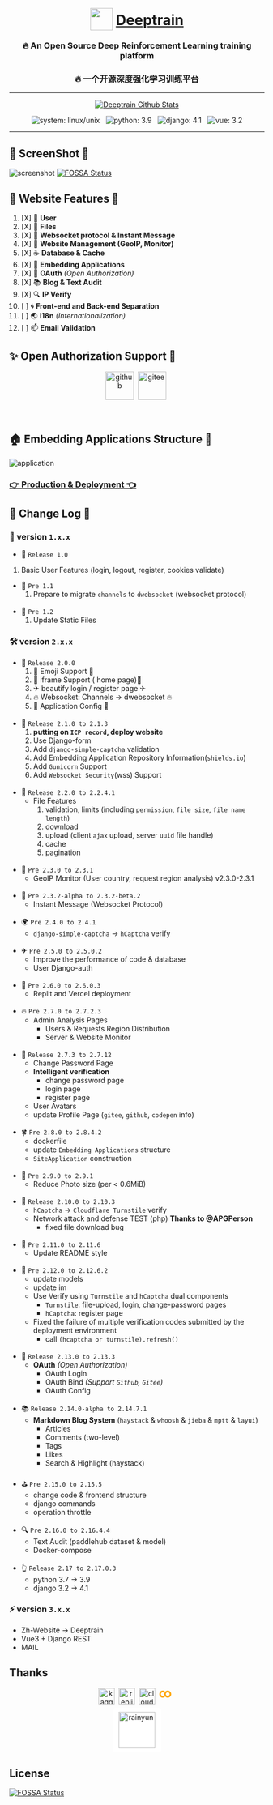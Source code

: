 <div align="center">

# <a href="https://deeptrain.net"><img height='44px' width='44px' src='favicon.ico' style="transform: translateY(10px)"></img></a> <a href="https://deeptrain.net"><span>Deeptrain<span></a>
###  🔥 An Open Source Deep Reinforcement Learning training platform
###  🔥 一个开源深度强化学习训练平台
</div>

---
<div align="center">

[![Deeptrain Github Stats](https://stats.deeptrain.net/repo/zmh-program/Deeptrain?theme=dark)](https://github.com/zmh-program/code-statistic)

![system: linux/unix](https://img.shields.io/badge/system-Unix-important)
&nbsp;
![python: 3.9](https://img.shields.io/badge/python-3.9-success)
&nbsp;
![django: 4.1](https://img.shields.io/badge/Django-4.1-informational)
&nbsp;
![vue: 3.2](https://img.shields.io/badge/vue-3.2-42b883)

</div>

---


## 🚀️ ScreenShot 🎋

![screenshot](/docs/screenshot/screenshot.png)
[![FOSSA Status](https://app.fossa.com/api/projects/git%2Bgithub.com%2Fzmh-program%2FDeeptrain.svg?type=shield)](https://app.fossa.com/projects/git%2Bgithub.com%2Fzmh-program%2FDeeptrain?ref=badge_shield)

## 🌊 Website Features 🔮

1. [X]  🍹  **User**
2. [X]  🥁  **Files**
3. [X]  🧃  **Websocket protocol & Instant Message**
4. [X]  🍵  **Website Management (GeoIP, Monitor)**
5. [X]  ☕  **Database & Cache**
6. [X]  🍷  **Embedding Applications**
7. [X]  👋  **OAuth** *(Open Authorization)*
8. [X]  📚  **Blog & Text Audit**
9. [X]  🔍  **IP Verify**
10. [ ] 🌀  **Front-end and Back-end Separation**
11. [ ] 🌏  **i18n** *(Internationalization)*
12. [ ] 📫  **Email Validation**

## ✨ Open Authorization Support 🎈

<div align="center">

[<img height="56px" src="https://cdn-icons-png.flaticon.com/128/919/919847.png" alt="github">](https://github.com/)&nbsp;
[<img height="56px" src="https://gitee.com/favicon.ico" alt="gitee">](https://gitee.com/)&nbsp;

</div>
<br>

## 🏠 Embedding Applications Structure 🎫

![application](/docs/screenshot/application.jpg)

### [👉 Production & Deployment 👈](/docs/RUN.md)

## 📜 Change Log 📰

### 🔨 version `1.x.x`

- 🥎 `Release 1.0`

1. Basic User Features (login, logout, register, cookies validate)

- 🌿 `Pre 1.1`
  1. Prepare to migrate `channels` to `dwebsocket` (websocket protocol)
<br><br>
- 🎍 `Pre 1.2`
  1. Update Static Files

### 🛠 version `2.x.x`

- 🍒 `Release 2.0.0`
  1. 🎉 Emoji Support 🎉
  2. 📕 iframe Support ( home page)📘
  3. ✈ beautify login / register page ✈
  4. 🔥 Websocket: Channels -> dwebsocket 🔥
  5. 🚀 Application Config 🚀
<br><br>
- 🍎 `Release 2.1.0 to 2.1.3`
  1. **putting on `ICP record`, deploy website**
  2. Use Django-form
  3. Add `django-simple-captcha` validation
  4. Add Embedding Application Repository Information(`shields.io`)
  5. Add `Gunicorn` Support
  6. Add `Websocket Security`(wss) Support
<br><br>
- 🍋 `Release 2.2.0 to 2.2.4.1`
  - File Features
    1. validation, limits (including `permission`, `file size`, `file name length`)
    2. download
    3. upload (client `ajax` upload, server `uuid` file handle)
    4. cache
    5. pagination
<br><br>
- 🎁 `Pre 2.3.0 to 2.3.1`
  - GeoIP Monitor (User country, request region analysis) v2.3.0-2.3.1
<br><br>
- 🎯 `Pre 2.3.2-alpha to 2.3.2-beta.2`
  - Instant Message (Websocket Protocol)
<br><br>
- 🌍 `Pre 2.4.0 to 2.4.1`
  - `django-simple-captcha` -> `hCaptcha` verify
<br><br>
- ✈ `Pre 2.5.0 to 2.5.0.2`
  - Improve the performance of code & database
  - User Django-auth
<br><br>
- 🌲 `Pre 2.6.0 to 2.6.0.3`
  - Replit and Vercel deployment
<br><br>
- 🔥 `Pre 2.7.0 to 2.7.2.3`
  - Admin Analysis Pages
    - Users & Requests Region Distribution
    - Server & Website Monitor
<br><br>
- 🎇 `Release 2.7.3 to 2.7.12`
  - Change Password Page
  - **Intelligent verification**
    - change password page
    - login page
    - register page
  - User Avatars
  - update Profile Page (`gitee`, `github`, `codepen` info)
<br><br>
- 🍀 `Pre 2.8.0 to 2.8.4.2`
  - dockerfile
  - update `Embedding Applications` structure
  - `SiteApplication` construction
<br><br>
- 📕 `Pre 2.9.0 to 2.9.1`
  - Reduce Photo size (per < 0.6MiB)
<br><br>
- 🚀 `Release 2.10.0 to 2.10.3`
  - `hCaptcha` -> `Cloudflare Turnstile` verify
  - Network attack and defense TEST (php) **Thanks to @APGPerson**
    - fixed file download bug
<br><br>
- 📕 `Pre 2.11.0 to 2.11.6`
  - Update README style
<br><br>
- 🙌 `Pre 2.12.0 to 2.12.6.2`
  - update models
  - update im
  - Use Verify using `Turnstile` and `hCaptcha` dual components
    - `Turnstile`: file-upload, login, change-password pages
    - `hCaptcha`: register page
  - Fixed the failure of multiple verification codes submitted by the deployment environment
    - call `(hcaptcha or turnstile).refresh()`
<br><br>
- 🧃 `Release 2.13.0 to 2.13.3`
  - **OAuth** *(Open Authorization)*
    - OAuth Login
    - OAuth Bind *(Support `Github`, `Gitee`)*
    - OAuth Config
<br><br>
- 📚 `Release 2.14.0-alpha to 2.14.7.1`
  - **Markdown Blog System** (`haystack` & `whoosh` & `jieba` & `mptt` & `layui`)
    - Articles
    - Comments (two-level)
    - Tags
    - Likes
    - Search & Highlight (haystack)
<br><br>
- ⛳ `Pre 2.15.0 to 2.15.5`
  - change code & frontend structure
  - django commands
  - operation throttle
<br><br>
- 🔍 `Pre 2.16.0 to 2.16.4.4`
  - Text Audit (paddlehub dataset & model)
  - Docker-compose
<br><br>
- 👆 `Release 2.17 to 2.17.0.3`
  - python 3.7 -> 3.9
  - django 3.2 -> 4.1

### ⚡ version `3.x.x`
- Zh-Website -> Deeptrain
- Vue3 + Django REST
- MAIL

## Thanks

<div align="center">


[<img height="32px" src="https://www.kaggle.com/static/images/favicon.ico" alt="kaggle">](https://kaggle.com/)&nbsp;
[<img height="32px" src="https://docs.replit.com/image/logo.svg" alt="replit">](https://replit.com/)&nbsp;
[<img height="32px" src="https://cdn-icons-png.flaticon.com/128/5969/5969044.png" alt="cloudflare">](https://cloudflare.com/)&nbsp;
[<svg viewBox="0 0 32 32" style="width: 32px; height: 32px; fill:orange"><g><path d="M4.54,9.46,2.19,7.1a6.93,6.93,0,0,0,0,9.79l2.36-2.36A3.59,3.59,0,0,1,4.54,9.46Z" style="fill:var(--colab-logo-dark)"></path><path d="M2.19,7.1,4.54,9.46a3.59,3.59,0,0,1,5.08,0l1.71-2.93h0l-.1-.08h0A6.93,6.93,0,0,0,2.19,7.1Z" style="fill:var(--colab-logo-light)"></path><path d="M11.34,17.46h0L9.62,14.54a3.59,3.59,0,0,1-5.08,0L2.19,16.9a6.93,6.93,0,0,0,9,.65l.11-.09" style="fill:var(--colab-logo-light)"></path><path d="M12,7.1a6.93,6.93,0,0,0,0,9.79l2.36-2.36a3.59,3.59,0,1,1,5.08-5.08L21.81,7.1A6.93,6.93,0,0,0,12,7.1Z" style="fill:var(--colab-logo-light)"></path><path d="M21.81,7.1,19.46,9.46a3.59,3.59,0,0,1-5.08,5.08L12,16.9A6.93,6.93,0,0,0,21.81,7.1Z" style="fill:var(--colab-logo-dark)"></path></g></svg>](https://colab.research.google.com)
<br>
[<img height="72px" src="https://www.rainyun.cc/img/logo.3dcf7adc.png" alt="rainyun" style="background: #fff; border-radius:6px;padding: 8px 12px; margin-top:4px">](https://www.rainyun.cc/?ref=MzE4MDA=)

</div>


## License
[![FOSSA Status](https://app.fossa.com/api/projects/git%2Bgithub.com%2Fzmh-program%2FDeeptrain.svg?type=large)](https://app.fossa.com/projects/git%2Bgithub.com%2Fzmh-program%2FDeeptrain?ref=badge_large)